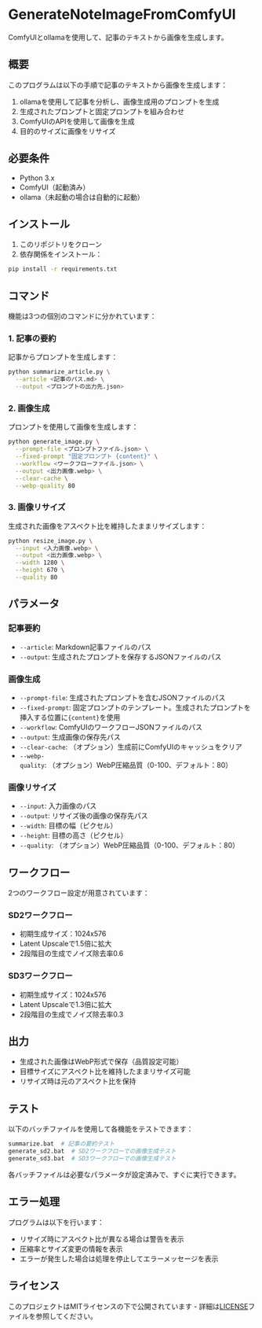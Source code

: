 # GenerateNoteImageFromComfyUI

ComfyUIとollamaを使用して、記事のテキストから画像を生成します。

## 概要

このプログラムは以下の手順で記事のテキストから画像を生成します：

1. ollamaを使用して記事を分析し、画像生成用のプロンプトを生成
2. 生成されたプロンプトと固定プロンプトを組み合わせ
3. ComfyUIのAPIを使用して画像を生成
4. 目的のサイズに画像をリサイズ

## 必要条件

- Python 3.x
- ComfyUI（起動済み）
- ollama（未起動の場合は自動的に起動）

## インストール

1. このリポジトリをクローン
2. 依存関係をインストール：

```bash
pip install -r requirements.txt
```

## コマンド

機能は3つの個別のコマンドに分かれています：

### 1. 記事の要約

記事からプロンプトを生成します：

```bash
python summarize_article.py \
  --article <記事のパス.md> \
  --output <プロンプトの出力先.json>
```

### 2. 画像生成

プロンプトを使用して画像を生成します：

```bash
python generate_image.py \
  --prompt-file <プロンプトファイル.json> \
  --fixed-prompt "固定プロンプト {content}" \
  --workflow <ワークフローファイル.json> \
  --output <出力画像.webp> \
  --clear-cache \
  --webp-quality 80
```

### 3. 画像リサイズ

生成された画像をアスペクト比を維持したままリサイズします：

```bash
python resize_image.py \
  --input <入力画像.webp> \
  --output <出力画像.webp> \
  --width 1280 \
  --height 670 \
  --quality 80
```

## パラメータ

### 記事要約

- `--article`: Markdown記事ファイルのパス
- `--output`: 生成されたプロンプトを保存するJSONファイルのパス

### 画像生成

- `--prompt-file`: 生成されたプロンプトを含むJSONファイルのパス
- `--fixed-prompt`: 固定プロンプトのテンプレート。生成されたプロンプトを挿入する位置に`{content}`を使用
- `--workflow`: ComfyUIのワークフローJSONファイルのパス
- `--output`: 生成画像の保存先パス
- `--clear-cache`: （オプション）生成前にComfyUIのキャッシュをクリア
- `--webp-quality`: （オプション）WebP圧縮品質（0-100、デフォルト：80）

### 画像リサイズ

- `--input`: 入力画像のパス
- `--output`: リサイズ後の画像の保存先パス
- `--width`: 目標の幅（ピクセル）
- `--height`: 目標の高さ（ピクセル）
- `--quality`: （オプション）WebP圧縮品質（0-100、デフォルト：80）

## ワークフロー

2つのワークフロー設定が用意されています：

### SD2ワークフロー

- 初期生成サイズ：1024x576
- Latent Upscaleで1.5倍に拡大
- 2段階目の生成でノイズ除去率0.6

### SD3ワークフロー

- 初期生成サイズ：1024x576
- Latent Upscaleで1.3倍に拡大
- 2段階目の生成でノイズ除去率0.3

## 出力

- 生成された画像はWebP形式で保存（品質設定可能）
- 目標サイズにアスペクト比を維持したままリサイズ可能
- リサイズ時は元のアスペクト比を保持

## テスト

以下のバッチファイルを使用して各機能をテストできます：

```bash
summarize.bat  # 記事の要約テスト
generate_sd2.bat  # SD2ワークフローでの画像生成テスト
generate_sd3.bat  # SD3ワークフローでの画像生成テスト
```

各バッチファイルは必要なパラメータが設定済みで、すぐに実行できます。

## エラー処理

プログラムは以下を行います：

- リサイズ時にアスペクト比が異なる場合は警告を表示
- 圧縮率とサイズ変更の情報を表示
- エラーが発生した場合は処理を停止してエラーメッセージを表示

## ライセンス

このプロジェクトはMITライセンスの下で公開されています - 詳細は[LICENSE](LICENSE)ファイルを参照してください。
